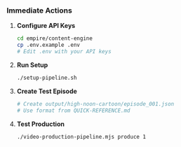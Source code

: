 ### Immediate Actions

1. **Configure API Keys**
   ```bash
   cd empire/content-engine
   cp .env.example .env
   # Edit .env with your API keys
   ```

2. **Run Setup**
   ```bash
   ./setup-pipeline.sh
   ```

3. **Create Test Episode**
   ```bash
   # Create output/high-noon-cartoon/episode_001.json
   # Use format from QUICK-REFERENCE.md
   ```

4. **Test Production**
   ```bash
   ./video-production-pipeline.mjs produce 1
   ```
